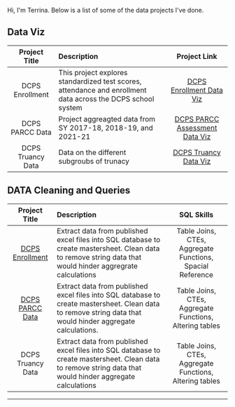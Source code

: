 Hi, I'm Terrina. Below is a list of some of the data projects I've done. 

## **Data Viz**

|Project Title| Description | Project Link
| :---:       |    :----  |          :---: |
| DCPS Enrollment | This  project explores standardized test scores, attendance and enrollment data across the DCPS school system | [DCPS Enrollment Data Viz](https://public.tableau.com/views/DCPS2021-22Enrollment/DCPSSY2021-22EnrollmentData?:language=en-US&:display_count=n&:origin=viz_share_link)  |
| DCPS PARCC Data | Project aggreagted data from SY 2017-18, 2018-19, and 2021-21 | [DCPS PARCC Assessment Data Viz](https://public.tableau.com/views/PARCCdata/Dashboard1?:language=en-US&:display_count=n&:origin=viz_share_link) |
|DCPS Truancy Data | Data on the different subgroubs of trunacy | [DCPS Truancy Data Viz](https://public.tableau.com/views/PARCCassessment/Dashboard1?:language=en-US&:display_count=n&:origin=viz_share_link)|

## **DATA Cleaning and Queries**
|Project Title| Description | SQL Skills|
| :---:       |    :----  |          :---: |
|[DCPS Enrollment](https://github.com/jacksontm9/Terrina-s-Data-Analysis/blob/main/DCPS%20Enrollment%20SQL.md)| Extract data from published excel files into SQL database to create mastersheet. Clean data to remove string data that would hinder aggregrate calculations | Table Joins, CTEs, Aggregate Functions, Spacial Reference|
|[DCPS PARCC Data](https://github.com/jacksontm9/Terrina-s-Data-Analysis/blob/main/DCPS%20PARCC%20SQL.md)| Extract data from published excel files into SQL database to create mastersheet. Clean data to remove string data that would hinder aggregate calculations.| Table Joins, CTEs, Aggregate Functions, Altering tables|
|DCPS Truancy Data| Extract data from published excel files into SQL database to create mastersheet. Clean data to remove string data that would hinder aggregate calculations | Table Joins, CTEs, Aggregate Functions, Altering tables|
---







